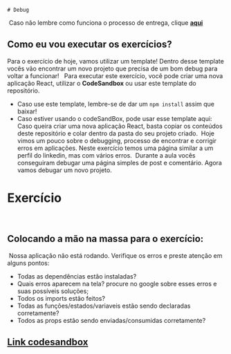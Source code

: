     # Debug
​
Caso não lembre como funciona o processo de entrega, clique [**aqui**](https://github.com/labenuexercicios/instrucoes-entrega)
​
​
## Como eu vou executar os exercícios?
Para o exercício de hoje, vamos utilizar um template! Dentro desse template vocês vão encontrar um novo projeto que precisa de um bom debug para voltar a funcionar!
​
​
Para executar este exercício, você pode criar uma nova aplicação React, utilizar o **CodeSandbox** ou usar este template do repositório.
- Caso use este template, lembre-se de dar um `npm install` assim que baixar! 
- Caso estiver usando o codeSandBox, pode usar esse template aqui: 
​
Caso queira criar uma nova aplicação React, basta copiar os conteúdos deste repositório e colar dentro da pasta do seu projeto criado.
​
Hoje vimos um pouco sobre o debugging, processo de encontrar e corrigir erros em aplicações. Neste exercício temos uma página similar a um perfil do linkedin, mas com vários erros.
​
Durante a aula vocês conseguiram debugar uma página simples de post e comentário. Agora vamos debugar um novo projeto.
​
# Exercício
​
## Colocando a mão na massa para o exercício: 
​
Nossa aplicação não está rodando. Verifique os erros e preste atenção em alguns pontos:
​
- Todas as dependências estão instaladas?
- Quais erros aparecem na tela? procure no google sobre esses erros e suas possíveis soluções;
- Todos os imports estão feitos?
- Todas as funções/estados/variaveis estão sendo declaradas corretamente?
- Todos as props estão sendo enviadas/consumidas corretamente?
 
## [**Link codesandbox**](https://codesandbox.io/s/debug-exercicio-dgh9wi)
 
